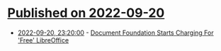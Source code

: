 # [Published on 2022-09-20](index.md)

* [2022-09-20, 23:20:00](https://apple.slashdot.org/story/22/09/20/2039208/document-foundation-starts-charging-for-free-libreoffice?utm_source=rss1.0mainlinkanon&utm_medium=feed) - [Document Foundation Starts Charging For 'Free' LibreOffice](https://apple.slashdot.org/story/22/09/20/2039208/document-foundation-starts-charging-for-free-libreoffice?utm_source=rss1.0mainlinkanon&utm_medium=feed)
